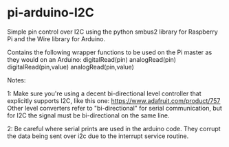 # pi-arduino-I2C
Simple pin control over I2C using the python smbus2 library for Raspberry Pi and the Wire library for Arduino. 

Contains the following wrapper functions to be used on the Pi master as they would on an Arduino:
digitalRead(pin) 
analogRead(pin)
digitalRead(pin,value) 
analogRead(pin,value)

Notes:

1: Make sure you're using a decent bi-directional level controller that explicitly supports I2C, like this one: https://www.adafruit.com/product/757 Other level converters refer to "bi-directional" for serial communication, but for I2C the signal must be bi-directional on the same line.

2: Be careful where serial prints are used in the arduino code. They corrupt the data being sent over i2c due to the interrupt service routine.
